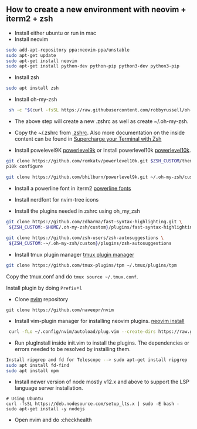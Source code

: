 ## How to create a new environment with neovim + iterm2 + zsh

- Install either ubuntu or run in mac
- Install neovim
```sh
sudo add-apt-repository ppa:neovim-ppa/unstable
sudo apt-get update
sudo apt-get install neovim
sudo apt-get install python-dev python-pip python3-dev python3-pip
```
- Install zsh
```sh
sudo apt install zsh
```

- Install oh-my-zsh
```sh
 sh -c "$(curl -fsSL https://raw.githubusercontent.com/robbyrussell/oh-my-zsh/master/tools/install.sh)"
 ```
 
 - The above step will create a new .zshrc as well as create ~/.oh-my-zsh. 

- Copy the ~/.zshrc from [.zshrc](https://github.com/naveepr/dotfiles/blob/main/.zshrc). 
 Also more documentation on the inside content can be found in [Supercharge your Terminal with Zsh
](https://callstack.com/blog/supercharge-your-terminal-with-zsh/)

 - Install powelevel9K [powerlevel9k](https://medium.com/@alex285/get-powerlevel9k-the-most-cool-linux-shell-ever-1c38516b0caa) or Install powerlevel10k [powerlevel10k](https://gist.github.com/kevin-smets/8568070). 
 ```sh
 git clone https://github.com/romkatv/powerlevel10k.git $ZSH_CUSTOM/themes/powerlevel10k
 p10k configure
 ```
 ```sh
 git clone https://github.com/bhilburn/powerlevel9k.git ~/.oh-my-zsh/custom/themes/powerlevel9k
 ```
 - Install a powerline font in iterm2 [powerline fonts](https://medium.com/@Clovis_app/configuration-of-a-beautiful-efficient-terminal-and-prompt-on-osx-in-7-minutes-827c29391961)
 
 - Install nerdfont for nvim-tree icons 
 - Install the plugins needed in zshrc using oh_my_zsh
 ```sh
 git clone https://github.com/zdharma/fast-syntax-highlighting.git \
  ${ZSH_CUSTOM:-$HOME/.oh-my-zsh/custom}/plugins/fast-syntax-highlighting
  
 git clone https://github.com/zsh-users/zsh-autosuggestions \
  ${ZSH_CUSTOM:-~/.oh-my-zsh/custom}/plugins/zsh-autosuggestions
 ```
 
 - Install tmux plugin manager [tmux plugin manager](https://github.com/tmux-plugins/tpm)
 ```sh
 git clone https://github.com/tmux-plugins/tpm ~/.tmux/plugins/tpm
 ```
 Copy the tmux.conf and do `tmux source ~/.tmux.conf`.
 
 Install plugin by doing `Prefix`+I.
 
 - Clone [nvim](https://github.com/naveepr/nvim) repository
 ```
 git clone https://github.com/naveepr/nvim
 ```
 
 - Install vim-plugin manager for installing neovim plugins. [neovim install](https://www.linode.com/docs/guides/how-to-install-neovim-and-plugins-with-vim-plug/)

 ```sh
  curl -fLo ~/.config/nvim/autoload/plug.vim --create-dirs https://raw.githubusercontent.com/junegunn/vim-plug/master/plug.vim
 ```
 
 - Run plugInstall inside init.vim to install the plugins. The dependencies or errors needed to be resolved by installing them.
 ```sh
 Install ripgrep and fd for Telescope --> sudo apt-get install ripgrep
 sudo apt install fd-find
 sudo apt install npm
 ```
 - Install newer version of node mostly v12.x and above to support the LSP language server installation.
 ```
 # Using Ubuntu
curl -fsSL https://deb.nodesource.com/setup_lts.x | sudo -E bash -
sudo apt-get install -y nodejs
 ```
 
 - Open nvim and do :checkhealth
